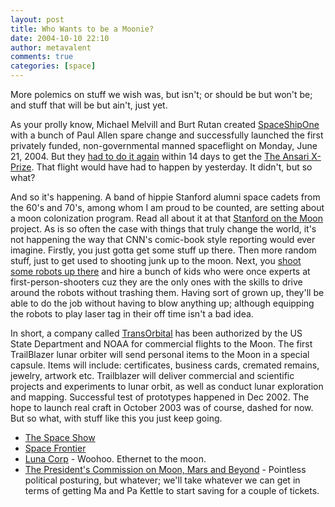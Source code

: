 ```yaml
---
layout: post
title: Who Wants to be a Moonie?
date: 2004-10-10 22:10
author: metavalent
comments: true
categories: [space]
---
```

More polemics on stuff we wish was, but isn't; or should be but won't be; and stuff that will be but ain't, just yet.

As your prolly know, Michael Melvill and Burt Rutan created <a href="http://www.scaled.com/">SpaceShipOne</a> with a bunch of Paul Allen spare change and successfully launched the first privately funded, non-governmental manned spaceflight on Monday, June 21, 2004. But they <a href="http://www.xprize.com/teams/guidelines.html">had to do it again</a> within 14 days to get the <a href="http://www.xprize.com/">The Ansari X-Prize</a>.  That flight would have had to happen by yesterday.  It didn't, but so what?

And so it's happening. A band of hippie Stanford alumni space cadets from the 60's and 70's, among whom I am proud to be counted, are setting about a moon colonization program. Read all about it at that <a href="http://www.spaceagepub.com/SOM/SOM_FAQ.htm">Stanford on the Moon</a> project. As is so often the case with things that truly change the world, it's not happening the way that CNN's comic-book style reporting would ever imagine. Firstly, you just gotta get some stuff up there. Then more random stuff, just to get used to shooting junk up to the moon. Next, you <a href="http://www.ri.cmu.edu/">shoot some robots up there</a> and hire a bunch of kids who were once experts at first-person-shooters cuz they are the only ones with the skills to drive around the robots without trashing them. Having sort of grown up, they'll be able to do the job without having to blow anything up; although equipping the robots to play laser tag in their off time isn't a bad idea.

In short, a company called <a href="http://www.transorbital.com/">TransOrbital</a> has been authorized by the US State Department and NOAA for commercial flights to the Moon. The first TrailBlazer lunar orbiter will send personal items to the Moon in a special capsule. Items will include: certificates, business cards, cremated remains, jewelry, artwork etc. Trailblazer will deliver commercial and scientific projects and experiments to lunar orbit, as well as conduct lunar exploration and mapping. Successful test of prototypes happened in Dec 2002. The hope to launch real craft in October 2003 was of course, dashed for now. But so what, with stuff like this you just keep going.
<ul>
<li><a href="http://www.thespaceshow.com/">The Space Show</a>
</li><li><a href="http://www.space-frontier.org/">Space Frontier</a>
</li><li><a href="http://www.lunacorp.com/">Luna Corp</a> - Woohoo. Ethernet to the moon.
</li><li><a href="http://www.moontomars.org/">The President's Commission on Moon, Mars and Beyond</a> - Pointless political posturing, but whatever; we'll take whatever we can get in terms of getting Ma and Pa Kettle to start saving for a couple of tickets.
</li></ul>
